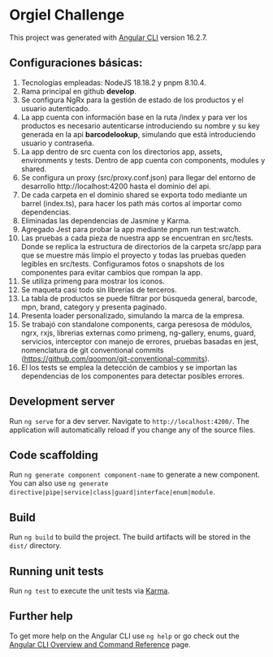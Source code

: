 # Orgiel Challenge

This project was generated with [Angular CLI](https://github.com/angular/angular-cli) version 16.2.7.

## Configuraciones básicas:
1. Tecnologías empleadas: NodeJS 18.18.2 y pnpm 8.10.4.
2. Rama principal en github <b>develop</b>.
3. Se configura NgRx para la gestión de estado de los productos y el usuario autenticado.
4. La app cuenta con información base en la ruta /index y para ver los productos es necesario autenticarse introduciendo su nombre y su key generada en la api <b>barcodelookup</b>, simulando que está introduciendo usuario y contraseña.
5. La app dentro de src cuenta con los directorios app, assets, environments y tests. Dentro de app cuenta con components, modules y shared.
6. Se configura un proxy (src/proxy.conf.json) para llegar del entorno de desarrollo http://localhost:4200 hasta el dominio del api.
7. De cada carpeta en el dominio shared se exporta todo 
   mediante un barrel (index.ts), para hacer los path
   más cortos al importar como dependencias.
8. Eliminadas las dependencias de Jasmine y Karma.
9. Agregado Jest para probar la app mediante pnpm run test:watch.
10. Las pruebas a cada pieza de nuestra app se encuentran
   en src/tests. Donde se replica la estructura de directorios
   de la carpeta src/app para que se muestre más limpio el
   proyecto y todas las pruebas queden legibles en src/tests.
   Configuramos fotos o snapshots de los componentes para evitar
   cambios que rompan la app.
11. Se utiliza primeng para mostrar los iconos.
12. Se maqueta casi todo sin librerías de terceros.
13. La tabla de productos se puede filtrar por búsqueda general, barcode, mpn, brand, category y presenta paginado.
14. Presenta loader personalizado, simulando la marca de la empresa.
15. Se trabajó con standalone components, carga peresosa de módulos, ngrx, rxjs, librerias externas como primeng, ng-gallery, enums, guard, servicios, interceptor con manejo de errores, pruebas basadas en jest, nomenclatura de git conventional commits (https://github.com/qoomon/git-conventional-commits).
16. El los tests se emplea la detección de cambios y se importan las dependencias de los componentes para detectar posibles errores.

## Development server

Run `ng serve` for a dev server. Navigate to `http://localhost:4200/`. The application will automatically reload if you change any of the source files.

## Code scaffolding

Run `ng generate component component-name` to generate a new component. You can also use `ng generate directive|pipe|service|class|guard|interface|enum|module`.

## Build

Run `ng build` to build the project. The build artifacts will be stored in the `dist/` directory.

## Running unit tests

Run `ng test` to execute the unit tests via [Karma](https://karma-runner.github.io).

## Further help

To get more help on the Angular CLI use `ng help` or go check out the [Angular CLI Overview and Command Reference](https://angular.io/cli) page.

